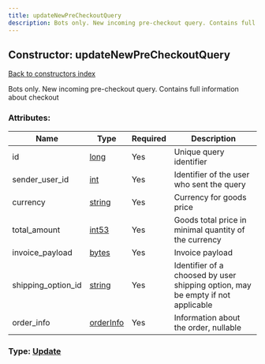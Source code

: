```yaml
---
title: updateNewPreCheckoutQuery
description: Bots only. New incoming pre-checkout query. Contains full information about checkout
---
```

## Constructor: updateNewPreCheckoutQuery  
[Back to constructors index](index.md)



Bots only. New incoming pre-checkout query. Contains full information about checkout

### Attributes:

| Name     |    Type       | Required | Description |
|----------|---------------|----------|-------------|
|id|[long](../types/long.md) | Yes|Unique query identifier|
|sender\_user\_id|[int](../types/int.md) | Yes|Identifier of the user who sent the query|
|currency|[string](../types/string.md) | Yes|Currency for goods price|
|total\_amount|[int53](../types/int53.md) | Yes|Goods total price in minimal quantity of the currency|
|invoice\_payload|[bytes](../types/bytes.md) | Yes|Invoice payload|
|shipping\_option\_id|[string](../types/string.md) | Yes|Identifier of a choosed by user shipping option, may be empty if not applicable|
|order\_info|[orderInfo](../types/orderInfo.md) | Yes|Information about the order, nullable|



### Type: [Update](../types/Update.md)


